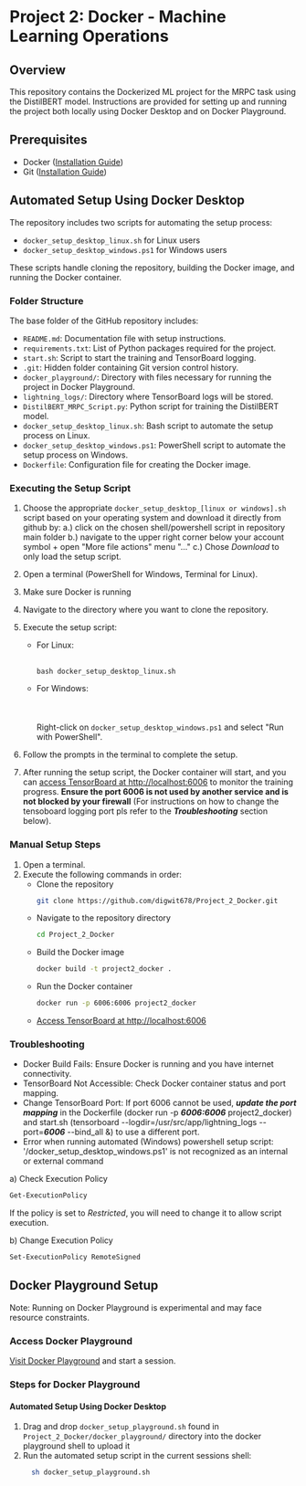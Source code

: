 # Project 2: Docker - Machine Learning Operations

## Overview
This repository contains the Dockerized ML project for the MRPC task using the DistilBERT model. Instructions are provided for setting up and running the project both locally using Docker Desktop and on Docker Playground.

## Prerequisites
- Docker  (<a href="https://docs.docker.com/get-docker/" target="_blank">Installation Guide</a>)
- Git (<a href="https://git-scm.com/book/en/v2/Getting-Started-Installing-Git" target="_blank">Installation Guide</a>)

## Automated Setup Using Docker Desktop
The repository includes two scripts for automating the setup process:
- `docker_setup_desktop_linux.sh` for Linux users
- `docker_setup_desktop_windows.ps1` for Windows users

These scripts handle cloning the repository, building the Docker image, and running the Docker container.

### Folder Structure
The base folder of the GitHub repository includes:
- `README.md`: Documentation file with setup instructions.
- `requirements.txt`: List of Python packages required for the project.
- `start.sh`: Script to start the training and TensorBoard logging.
- `.git`: Hidden folder containing Git version control history.
- `docker_playground/`: Directory with files necessary for running the project in Docker Playground.
- `lightning_logs/`: Directory where TensorBoard logs will be stored.
- `DistilBERT_MRPC_Script.py`: Python script for training the DistilBERT model.
- `docker_setup_desktop_linux.sh`: Bash script to automate the setup process on Linux.
- `docker_setup_desktop_windows.ps1`: PowerShell script to automate the setup process on Windows.
- `Dockerfile`: Configuration file for creating the Docker image.

### Executing the Setup Script
1. Choose the appropriate `docker_setup_desktop_[linux or windows].sh` script based on your operating system and download it directly from github by:
   a.) click on the chosen shell/powershell script in repository main folder
   b.) navigate to the upper right corner below your account symbol + open "More file actions" menu "..."
   c.) Chose *Download* to only load the setup script. 
2. Open a terminal (PowerShell for Windows, Terminal for Linux).
3. Make sure Docker is running
4. Navigate to the directory where you want to clone the repository.
5. Execute the setup script:
   - For Linux:
<br></br>
     ```
     bash docker_setup_desktop_linux.sh
     ```
   - For Windows: <br></br>
     <br></br> 
     Right-click on `docker_setup_desktop_windows.ps1` and select "Run with PowerShell".

6. Follow the prompts in the terminal to complete the setup.

7. After running the setup script, the Docker container will start, and you can <a href="http://localhost:6006" target="_blank">access TensorBoard at http://localhost:6006</a> to monitor the training progress. **Ensure the port 6006 is not used by another service and is not blocked by your firewall** (For instructions on how to change the tensoboard logging port pls refer to the ***Troubleshooting*** section below).

### Manual Setup Steps
1. Open a terminal.
2. Execute the following commands in order:
   - Clone the repository
     ```bash
     git clone https://github.com/digwit678/Project_2_Docker.git
     ````
   - Navigate to the repository directory
      ```bash
      cd Project_2_Docker
      ````
   - Build the Docker image
      ```bash
      docker build -t project2_docker .
      ```
   - Run the Docker container
      ```bash
      docker run -p 6006:6006 project2_docker
      ```  
   - <a href="http://localhost:6006" target="_blank">Access TensorBoard at http://localhost:6006</a>

### Troubleshooting
- Docker Build Fails: Ensure Docker is running and you have internet connectivity.
- TensorBoard Not Accessible: Check Docker container status and port mapping.
- Change TensorBoard Port: If port 6006 cannot be used, ***update the port mapping*** in the Dockerfile (docker run -p ***6006:6006*** project2_docker) and start.sh (tensorboard --logdir=/usr/src/app/lightning_logs --port=***6006*** --bind_all &) to use a different port.
- Error when running automated (Windows) powershell setup script: '/docker_setup_desktop_windows.ps1' is not recognized as an internal or external command
  
a) Check Execution Policy 
```bash
Get-ExecutionPolicy
```  
If the policy is set to *Restricted*, you will need to change it to allow script execution. 

b) Change Execution Policy
```bash
Set-ExecutionPolicy RemoteSigned
```  
## Docker Playground Setup
Note: Running on Docker Playground is experimental and may face resource constraints.

### Access Docker Playground
<a href="https://labs.play-with-docker.com/" target="_blank">Visit Docker Playground</a>
and start a session.

### Steps for Docker Playground
#### Automated Setup Using Docker Desktop  
1. Drag and drop `docker_setup_playground.sh` found in `Project_2_Docker/docker_playground/` directory into the docker playground shell to upload it
2. Run the automated setup script in the current sessions shell:  
    ```bash
      sh docker_setup_playground.sh
    ```
